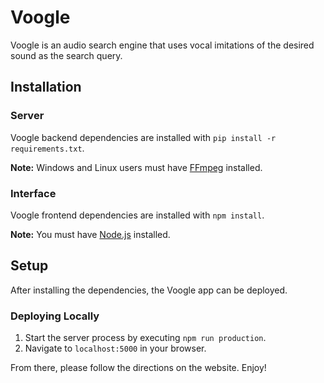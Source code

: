 # Voogle
Voogle is an audio search engine that uses vocal imitations of the desired sound as the search query.

## Installation
### Server
Voogle backend dependencies are installed with `pip install -r requirements.txt`.

**Note:** Windows and Linux users must have [FFmpeg](https://www.ffmpeg.org/) installed.

### Interface
Voogle frontend dependencies are installed with  `npm install`.

**Note:** You must have [Node.js](https://nodejs.org/en/) installed.

## Setup
After installing the dependencies, the Voogle app can be deployed.

### Deploying Locally
1. Start the server process by executing `npm run production`.
2. Navigate to `localhost:5000` in your browser.

From there, please follow the directions on the website. Enjoy!
